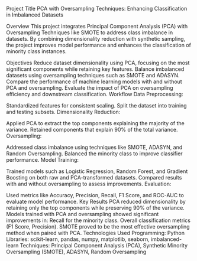 Project Title
PCA with Oversampling Techniques: Enhancing Classification in Imbalanced Datasets

Overview
This project integrates Principal Component Analysis (PCA) with Oversampling Techniques like SMOTE to address class imbalance in datasets. By combining dimensionality reduction with synthetic sampling, the project improves model performance and enhances the classification of minority class instances.

Objectives
Reduce dataset dimensionality using PCA, focusing on the most significant components while retaining key features.
Balance imbalanced datasets using oversampling techniques such as SMOTE and ADASYN.
Compare the performance of machine learning models with and without PCA and oversampling.
Evaluate the impact of PCA on oversampling efficiency and downstream classification.
Workflow
Data Preprocessing:

Standardized features for consistent scaling.
Split the dataset into training and testing subsets.
Dimensionality Reduction:

Applied PCA to extract the top components explaining the majority of the variance.
Retained components that explain 90% of the total variance.
Oversampling:

Addressed class imbalance using techniques like SMOTE, ADASYN, and Random Oversampling.
Balanced the minority class to improve classifier performance.
Model Training:

Trained models such as Logistic Regression, Random Forest, and Gradient Boosting on both raw and PCA-transformed datasets.
Compared results with and without oversampling to assess improvements.
Evaluation:

Used metrics like Accuracy, Precision, Recall, F1 Score, and ROC-AUC to evaluate model performance.
Key Results
PCA reduced dimensionality by retaining only the top components while preserving 90% of the variance.
Models trained with PCA and oversampling showed significant improvements in:
Recall for the minority class.
Overall classification metrics (F1 Score, Precision).
SMOTE proved to be the most effective oversampling method when paired with PCA.
Technologies Used
Programming: Python
Libraries: scikit-learn, pandas, numpy, matplotlib, seaborn, imbalanced-learn
Techniques: Principal Component Analysis (PCA), Synthetic Minority Oversampling (SMOTE), ADASYN, Random Oversampling

